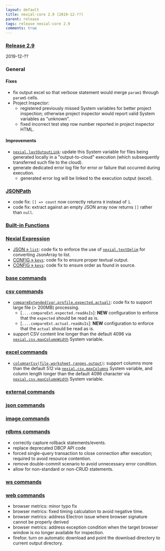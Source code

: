 ```yaml
---
layout: default
title: nexial-core 2.9 (2019-12-??)
parent: release
tags: release nexial-core 2.9
comments: true
---
```


### <a href="https://github.com/nexiality/nexial-core/releases/tag/nexial-core-v2.9_????" class="external-link" target="_nexial_link">Release 2.9</a>
2019-12-??


### General
#### Fixes
- fix output excel so that verbose statement would merge `param1` through `param5` cells.
- Project Inspector:
  - registered previously missed System variables for better project inspection; otherwise project inspector would report valid System variables as "unknown".
  - fixed incorrect test step row number reported in project inspector HTML.

#### Improvements
- [`nexial.lastOutputLink`](../systemvars/index#nexial.lastOutputLink): update this System variable for files being 
  generated locally in a "output-to-cloud" execution (which subsequently transferred such file to the cloud).
- generate dedicated error log file for error or failure that occurred during execution.
  - generated error log will be linked to the execution output (excel).


### [JSONPath](../jsonpath)
- code fix: `[] => count` now correctly returns `0` instead of `1`.
- code fix: extract against an empty JSON array now returns `[]` rather than `null`.


### [Built-in Functions](../functions)


### [Nexial Expression](../expressions)
- [JSON &raquo; `list`](../expressions/JSONexpression#list): code fix to enforce the use of 
 [`nexial.textDelim`](../systemvars/index#nexial.textDelim) for converting JsonArray to list.
- [CONFIG &raquo; `keys`](../expressions/CONFIGexpression#keys): code fix to ensure proper textual output.
- [CONFIG &raquo; `keys`](../expressions/CONFIGexpression#keys): code fix to ensure order as found in source.

### [base commands](../commands/base)


### [csv commands](../commands/csv)
- [`compareExtended(var,profile,expected,actual)`](../commands/csv/compareExtended(var,profile,expected,actual)): code
  fix to support large file (> 200MB) processing.
  - [`....compareExt.expected.readAsIs`]: **NEW** configuration to enforce that the `expected` should be read as is.
  - [`....compareExt.actual.readAsIs`]: **NEW** configuration to enforce that the `actual` should be read as is.
- support CSV content line longer than the default 4096 via [`nexial.csv.maxColumnWidth`](../systemvars/index#nexial.csv.maxColumnWidth) 
  System variable.


### [excel commands](../commands/excel)
- [`columnarCsv(file,worksheet,ranges,output)`](../commands/excel/columnarCsv(file,worksheet,ranges,output)): support 
  columns more than the default 512 via [`nexial.csv.maxColumns`](../systemvars/index#nexial.csv.maxColumns) System 
  variable, and column length longer than the default 4096 character via 
  [`nexial.csv.maxColumnWidth`](../systemvars/index#nexial.csv.maxColumnWidth)  System variable.


### [external commands](../commands/external)


### [json commands](../commands/json)


### [image commands](../commands/image)


### [rdbms commands](../commands/rdbms)
- correctly capture rollback statements/events. 
- replace deprecated DBCP API code
- forced single-query transaction to close connection after execution; required to avoid resource contention.
- remove double-commit scenario to avoid unnecessary error condition.
- allow for non-standard or non-CRUD statements.


### [ws commands](../commands/ws)


### [web commands](../commands/web)
- browser metrics: minor typo fix
- browser metrics: fixed timing calculation to avoid negative time.
- browser metrics: address Electron issue where browser signature cannot be properly derived
- browser metrics: address exception condition when the target browser window is no longer available for inspection.
- firefox: turn on automatic download and point the download directory to current output directory.
